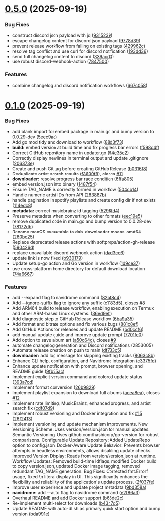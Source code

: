 # [0.5.0](https://github.com/PrathxmOp/dab-downloader/compare/v0.1.0...v0.5.0) (2025-09-19)


### Bug Fixes

* construct discord json payload with jq ([9315239](https://github.com/PrathxmOp/dab-downloader/commit/93152395efdfd395c8d2101b5fcdba6a046ad89f))
* escape changelog content for discord json payload ([9778d39](https://github.com/PrathxmOp/dab-downloader/commit/9778d399dab80c023ff3f4c1c70530e4a178cc61))
* prevent release workflow from failing on existing tags ([429962c](https://github.com/PrathxmOp/dab-downloader/commit/429962c90f237926f702925bd41ae443c76bdd72))
* resolve tag conflict and use curl for discord notification ([193dd36](https://github.com/PrathxmOp/dab-downloader/commit/193dd3607d1af0ad9fd4363dfb34056ede8bc8e3))
* send full changelog content to discord ([339acd0](https://github.com/PrathxmOp/dab-downloader/commit/339acd07df9c7a44040dca78910e6cec07938b21))
* use robust discord-webhook-action ([7847500](https://github.com/PrathxmOp/dab-downloader/commit/78475005ddad99cf587c0f08848dac8a0d2c2580))


### Features

* combine changelog and discord notification workflows ([667c058](https://github.com/PrathxmOp/dab-downloader/commit/667c058347d7a8b6372b730ab15a4e71a3a6eb21))



# [0.1.0](https://github.com/PrathxmOp/dab-downloader/compare/b4347d51ec6dca6c0b15b8f610257630fd6f504d...v0.1.0) (2025-09-19)


### Bug Fixes

* add blank import for embed package in main.go and bump version to 0.0.29-dev ([5eec9ac](https://github.com/PrathxmOp/dab-downloader/commit/5eec9acbed04b5d75c10b1dcdb5bdc9077bf86b9))
* Add go mod tidy and download to workflow ([88d3f73](https://github.com/PrathxmOp/dab-downloader/commit/88d3f7315edf9a8acd00745a569293ce2bef1253))
* **build:** embed version at build time and fix progress bar errors ([f598c4f](https://github.com/PrathxmOp/dab-downloader/commit/f598c4f3ee12060dab6966a66ab9b702087a1542))
* Correct GitHub repository name in updater.go ([94e35e2](https://github.com/PrathxmOp/dab-downloader/commit/94e35e29508fcef249f3367a62a769c39e0f2714))
* Correctly display newlines in terminal output and update .gitignore ([206373e](https://github.com/PrathxmOp/dab-downloader/commit/206373e407e666b718b253337c49d628df7005a8))
* Create and push Git tag before creating GitHub Release ([b0316f8](https://github.com/PrathxmOp/dab-downloader/commit/b0316f85f71a0366fb4c6f13a5c6beb03b3a63d3))
* Deduplicate artist search results ([f3699f8](https://github.com/PrathxmOp/dab-downloader/commit/f3699f81dac0a08b6a7e4c28b78dbd8c0c7f23c9)), closes [#11](https://github.com/PrathxmOp/dab-downloader/issues/11)
* **downloader:** resolve progress bar race condition ([6ffa805](https://github.com/PrathxmOp/dab-downloader/commit/6ffa805c4d98d05923e0cc3d0146cbd48822b1ac))
* embed version.json into binary ([1487f54](https://github.com/PrathxmOp/dab-downloader/commit/1487f54620a8e9ae8a5a4ecbafd9592b66ba967c))
* Ensure TAG_NAME is correctly formed in workflow ([504cb14](https://github.com/PrathxmOp/dab-downloader/commit/504cb14cbbd7bae2985711584efd3d97e1f7f387))
* Handle numeric artist IDs from API ([283887b](https://github.com/PrathxmOp/dab-downloader/commit/283887b926c3bba7c290d098589d8b70fe06f036))
* handle pagination in spotify playlists and create config dir if not exists ([114edc8](https://github.com/PrathxmOp/dab-downloader/commit/114edc83531cecc6e98af314b66cbcdd551b16a1))
* **metadata:** correct musicbrainz id tagging ([5296fd4](https://github.com/PrathxmOp/dab-downloader/commit/5296fd4a5da0dda73b56e15fd8bb9790fe53504c))
* Preserve metadata when converting to other formats ([eec19e5](https://github.com/PrathxmOp/dab-downloader/commit/eec19e5e9ee6125450e331b2ad79c2fd1995e256))
* remove duplicated code in main.go and bump version to 0.0.28-dev ([78172db](https://github.com/PrathxmOp/dab-downloader/commit/78172dbaca4e72293f0cee1536d68e96bb4d2e6c))
* Rename macOS executable to dab-downloader-macos-amd64 ([260bc25](https://github.com/PrathxmOp/dab-downloader/commit/260bc2593d29fbeff32fa339977672ac7a8ff435))
* Replace deprecated release actions with softprops/action-gh-release ([590426d](https://github.com/PrathxmOp/dab-downloader/commit/590426d1d2c66b9948041a8c4a0a3d33c0932c4c))
* replace unavailable discord webhook action ([dad3ce6](https://github.com/PrathxmOp/dab-downloader/commit/dad3ce660f1af996e49677b095b28af35ec47b53))
* update link is now fixed ([b930179](https://github.com/PrathxmOp/dab-downloader/commit/b930179d837553592d18bbe06fff2e05e2332baa))
* Update setup-go action and Go version in workflow ([1d9ce37](https://github.com/PrathxmOp/dab-downloader/commit/1d9ce37604fdfde4a89b5bc8baa7b1ff6ffc8363))
* use cross-platform home directory for default download location ([74a6667](https://github.com/PrathxmOp/dab-downloader/commit/74a6667dfb3b87d0133d427123129e9ae1719dff))


### Features

* add --expand flag to navidrome command ([82bf8c4](https://github.com/PrathxmOp/dab-downloader/commit/82bf8c4bce364745b6d314260b130e92abb8f3ec))
* Add --ignore-suffix flag to ignore any suffix ([c1183d5](https://github.com/PrathxmOp/dab-downloader/commit/c1183d54857ed0935e31494ae2c5d56aa366f19f)), closes [#8](https://github.com/PrathxmOp/dab-downloader/issues/8)
* Add ARM64 build to release workflow, enabling execution on Termux and other ARM-based Linux systems. ([36ed9eb](https://github.com/PrathxmOp/dab-downloader/commit/36ed9ebbdbe384ecb22bbdedc4c56600c7460bc9))
* Add diagnostic step to GitHub Release workflow ([6ba9a35](https://github.com/PrathxmOp/dab-downloader/commit/6ba9a358ee04ce0a6b744ff39a261f7d8dbeb752))
* Add format and bitrate options and fix various bugs ([881c8ef](https://github.com/PrathxmOp/dab-downloader/commit/881c8efb115219a0b50d76cbff32f29940334c38))
* Add GitHub Actions for releases and update README ([bd0ccf6](https://github.com/PrathxmOp/dab-downloader/commit/bd0ccf62e3512919c8134bea164afa5f8672a13f))
* add manual update guide and improve update prompt ([7701fc0](https://github.com/PrathxmOp/dab-downloader/commit/7701fc01c9b1fde2862b742d1a019b75f3f93985))
* Add option to save album art ([a50c64c](https://github.com/PrathxmOp/dab-downloader/commit/a50c64c777598e0805944177923e3de7d0bbb8da)), closes [#9](https://github.com/PrathxmOp/dab-downloader/issues/9)
* automate changelog generation and Discord notifications ([2853005](https://github.com/PrathxmOp/dab-downloader/commit/2853005c66bdcb12dfa91ec8c95924157a3866b0))
* Automate release creation on push to main ([df733c5](https://github.com/PrathxmOp/dab-downloader/commit/df733c56ed76245a58ceca4268440a085527d0fb))
* **downloader:** add log message for skipping existing tracks ([8063c8b](https://github.com/PrathxmOp/dab-downloader/commit/8063c8b90568fdca128efdd641ca47ac95414d99))
* Enhance CLI help, configuration, and Navidrome integration ([c3375fd](https://github.com/PrathxmOp/dab-downloader/commit/c3375fd70ab021d9476c73a98ff29006912c7fcb))
* Enhance update notification with prompt, browser opening, and README guide ([9fb25ac](https://github.com/PrathxmOp/dab-downloader/commit/9fb25acb7ea1dc10b9ff0f00b1ef26703490a051))
* Implement explicit version command and colored update status ([393a7cd](https://github.com/PrathxmOp/dab-downloader/commit/393a7cd87d2d22cb85351117ab4f1a619c29fbbc))
* Implement format conversion ([26b9829](https://github.com/PrathxmOp/dab-downloader/commit/26b9829f71d3a08749bf7a74a690f6a33b9c6972))
* Implement playlist expansion to download full albums ([acea8ea](https://github.com/PrathxmOp/dab-downloader/commit/acea8ea40ef41c70d51efa5d206d80c0604f2670)), closes [#12](https://github.com/PrathxmOp/dab-downloader/issues/12)
* Implement rate limiting, MusicBrainz, enhanced progress, and artist search fix ([cdf07d9](https://github.com/PrathxmOp/dab-downloader/commit/cdf07d97e2470b482b018188f1829cab99d11ebe))
* Implement robust versioning and Docker integration and fix [#15](https://github.com/PrathxmOp/dab-downloader/issues/15) ([26f2413](https://github.com/PrathxmOp/dab-downloader/commit/26f2413a597f6603b6c09380626d4ab503dccebb))
* Implement versioning and update mechanism improvements. New Versioning Scheme: Uses version/version.json for manual updates. Semantic Versioning: Uses github.com/hashicorp/go-version for robust comparisons. Configurable Update Repository: Added UpdateRepo option to config.json. Docker-Aware Update Behavior: Prevents browser attempts in headless environments, allows disabling update checks. Improved Version Display: Reads from version/version.json at runtime. Workflow Updates: Removed build-time ldflags, modified Docker build to copy version.json, updated Docker image tagging, removed redundant TAG_NAME generation. Bug Fixes: Corrected fmt.Errorf usage, fixed \n literal display in UI. This significantly enhances the flexibility and reliability of the application's update process. ([2f037fe](https://github.com/PrathxmOp/dab-downloader/commit/2f037feae5102ddcd3b6165f797e9318abc26717))
* Improve user experience and update project metadata ([9bd358a](https://github.com/PrathxmOp/dab-downloader/commit/9bd358a6240b5dcc91f476a660450761ed329101))
* **navidrome:** add --auto flag to navidrome command ([e2f86a3](https://github.com/PrathxmOp/dab-downloader/commit/e2f86a30843f03d72176bd970f026cad5bed79a8))
* Overhaul README and add Docker support ([b63de2c](https://github.com/PrathxmOp/dab-downloader/commit/b63de2ceee8fbfee2444fa7fd57ca89fc0f1dce9))
* Re-implement multi-select for downloads ([b4347d5](https://github.com/PrathxmOp/dab-downloader/commit/b4347d51ec6dca6c0b15b8f610257630fd6f504d))
* Update README with auto-dl.sh as primary quick start option and bump version ([bda991e](https://github.com/PrathxmOp/dab-downloader/commit/bda991ef2d0ae35a2f59af87a1c6a77eea91e87d))



